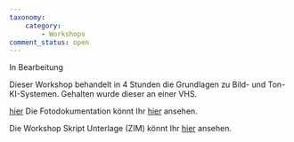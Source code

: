 ```yaml
---
taxonomy:
    category:
        - Workshops
comment_status: open        
---
```

In Bearbeitung

Dieser Workshop behandelt in 4 Stunden die Grundlagen zu Bild- und Ton-KI-Systemen.
Gehalten wurde dieser an einer VHS.

<a href="">hier</a> 
Die Fotodokumentation könnt Ihr <a href="https://ki-workshop.org/protokoll-how-to-bildton-ki-4h/">hier</a> ansehen.

Die Workshop Skript Unterlage (ZIM) könnt Ihr <a href="https://ki-workshop.org/skript-how-to-bildton-ki-4h/">hier</a> ansehen.

